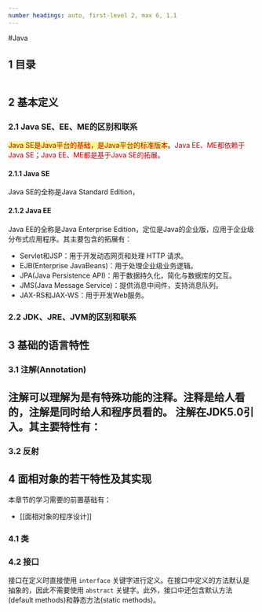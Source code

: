 ```yaml
---
number headings: auto, first-level 2, max 6, 1.1
---
```

#Java 

## 1 目录

```toc
```

## 2 基本定义

### 2.1 Java SE、EE、ME的区别和联系

<span style="background:#fff88f"><font color="#c00000">Java SE是Java平台的基础，是Java平台的标准版本</font></span>。<font color="#c00000">Java EE、ME都依赖于Java SE</font>；<font color="#c00000">Java EE、ME都是基于Java SE的拓展</font>。

#### 2.1.1 Java SE

Java SE的全称是Java Standard Edition，




#### 2.1.2 Java EE

Java EE的全称是Java Enterprise Edition，定位是Java的企业版，应用于企业级分布式应用程序。其主要包含的拓展有：
- Servlet和JSP：用于开发动态网页和处理 HTTP 请求。
- EJB(Enterprise JavaBeans)：用于处理企业级业务逻辑。
- JPA(Java Persistence API)：用于数据持久化，简化与数据库的交互。
- JMS(Java Message Service)：提供消息中间件，支持消息队列。
- JAX-RS和JAX-WS：用于开发Web服务。


### 2.2 JDK、JRE、JVM的区别和联系







## 3 基础的语言特性

### 3.1 注解(Annotation)

注解可以理解为是有特殊功能的注释。注释是给人看的，注解是同时给人和程序员看的。
注解在JDK5.0引入。其主要特性有：
- 


### 3.2 反射





## 4 面相对象的若干特性及其实现

本章节的学习需要的前置基础有：
- [[面相对象的程序设计]]

### 4.1 类

### 4.2 接口

接口在定义时直接使用 `interface` 关键字进行定义。在接口中定义的方法默认是抽象的，因此不需要使用 `abstract` 关键字。此外，接口中还包含默认方法(default methods)和静态方法(static methods)。

